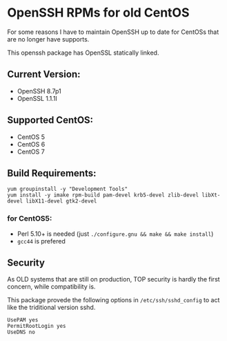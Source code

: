 # OpenSSH RPMs for old CentOS

For some reasons I have to maintain OpenSSH up to date for CentOSs that are no longer have supports.

This openssh package has OpenSSL statically linked.

## Current Version:

- OpenSSH 8.7p1
- OpenSSL 1.1.1l

## Supported CentOS:

- CentOS 5
- CentOS 6
- CentOS 7

## Build Requirements:

```
yum groupinstall -y "Development Tools"
yum install -y imake rpm-build pam-devel krb5-devel zlib-devel libXt-devel libX11-devel gtk2-devel
```

### for CentOS5:

- Perl 5.10+ is needed (just `./configure.gnu && make && make install`)
- `gcc44` is prefered

## Security

As OLD systems that are still on production, TOP security is hardly the first concern, while compatibility is.

This package provede the following options in `/etc/ssh/sshd_config` to act like the triditional version sshd.

```
UsePAM yes
PermitRootLogin yes
UseDNS no
```

